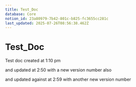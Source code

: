 ```yaml
---
title: Test_Doc
database: Core
notion_id: 23a80979-7b42-801c-b825-fc3655cc281c
last_updated: 2025-07-26T08:56:38.462Z
---
```


# Test_Doc


Test doc created at 1:10 pm


and updated at 2:50 with a new version number also


and updated against at 2:59 with another new version number

